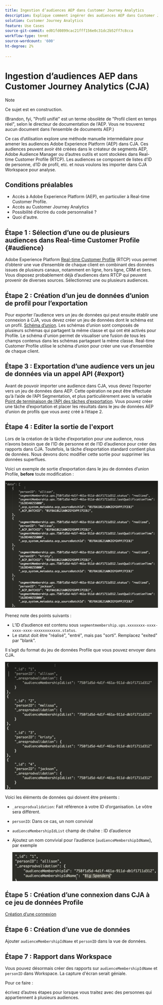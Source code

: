 ```yaml
---
title: Ingestion d’audiences AEP dans Customer Journey Analytics
description: Explique comment ingérer des audiences AEP dans Customer Journey Analytics pour une analyse plus approfondie.
solution: Customer Journey Analytics
feature: Use Cases
source-git-commit: ed01fd0899cac21fff156e0c31dc2b52ff7c8cca
workflow-type: tm+mt
source-wordcount: '600'
ht-degree: 2%

---
```



# Ingestion d’audiences AEP dans Customer Journey Analytics (CJA)

>[!NOTE]
>
>Ce sujet est en construction.

(Brandon, fyi, &quot;Profil unifié&quot; est un terme obsolète de &quot;Profil client en temps réel&quot;, selon le directeur de documentation de l’AEP. Vous ne trouverez aucun document dans l’ensemble de documents AEP.)

Ce cas d’utilisation explore une méthode manuelle intermédiaire pour amener les audiences Adobe Experience Platform (AEP) dans CJA. Ces audiences peuvent avoir été créées dans le créateur de segments AEP, Adobe Audience Manager ou d’autres outils et sont stockées dans Real-time Customer Profile (RTCP). Les audiences se composent de listes d’ID de personne, d’ID de profil, etc. et nous voulons les importer dans CJA Workspace pour analyse.

## Conditions préalables

* Accès à Adobe Experience Platform (AEP), en particulier à Real-time Customer Profile.
* Accès au Customer Journey Analytics
* Possibilité d’écrire du code personnalisé ?
* Quoi d&#39;autre.

## Étape 1 : Sélection d’une ou de plusieurs audiences dans Real-time Customer Profile {#audience}

Adobe Experience Platform [Real-time Customer Profile](https://experienceleague.adobe.com/docs/experience-platform/profile/home.html?lang=fr) (RTCP) vous permet d’obtenir une vue d’ensemble de chaque client en combinant des données issues de plusieurs canaux, notamment en ligne, hors ligne, CRM et tiers. Vous disposez probablement déjà d’audiences dans RTCP qui peuvent provenir de diverses sources. Sélectionnez une ou plusieurs audiences.

## Étape 2 : Création d’un jeu de données d’union de profil pour l’exportation

Pour exporter l’audience vers un jeu de données qui peut ensuite établir une connexion à CJA, vous devez créer un jeu de données dont le schéma est un profil. [Schéma d’union](https://experienceleague.adobe.com/docs/experience-platform/profile/union-schemas/union-schema.html?lang=en#understanding-union-schemas).
Les schémas d’union sont composés de plusieurs schémas qui partagent la même classe et qui ont été activés pour Profile. Le schéma d&#39;union permet de visualiser une fusion de tous les champs contenus dans les schémas partageant la même classe. Real-time Customer Profile utilise le schéma d’union pour créer une vue d’ensemble de chaque client.

## Étape 3 : Exportation d’une audience vers un jeu de données via un appel API {#export}

Avant de pouvoir importer une audience dans CJA, vous devez l’exporter vers un jeu de données dans AEP. Cette opération ne peut être effectuée qu’à l’aide de l’API Segmentation, et plus particulièrement avec la variable [Point de terminaison de l’API des tâches d’exportation](https://experienceleague.adobe.com/docs/experience-platform/segmentation/api/export-jobs.html?lang=en). Vous pouvez créer une tâche d’exportation et placer les résultats dans le jeu de données AEP d’union de profils que vous avez créé à l’étape 2.

## Étape 4 : Editer la sortie de l&#39;export

Lors de la création de la tâche d’exportation pour une audience, nous n’avons besoin que de l’ID de personne et de l’ID d’audience pour créer des rapports dans CJA. Toutefois, la tâche d’exportation standard contient plus de données. Nous devons donc modifier cette sortie pour supprimer les données superflues.

Voici un exemple de sortie d’exportation dans le jeu de données d’union Profile, **before** toute modification :

![Sortie non normalisée](assets/export-unedited.png)

Prenez note des points suivants :

* L’ID d’audience est contenu sous `segmentmembership.ups.xxxxxxxx-xxxx-xxxx-xxxx-xxxxxxxxxxxx.status`.
* Le statut doit être &quot;réalisé&quot;, &quot;entré&quot;, mais pas &quot;sorti&quot;. Remplacez &quot;exited&quot; par &quot;blank&quot;.

Il s’agit du format du jeu de données Profile que vous pouvez envoyer dans CJA.

![Sortie modifiée](assets/export-edited.png)

Voici les éléments de données qui doivent être présents :

* `_aresprodvalidation`: Fait référence à votre ID d’organisation. Le vôtre sera différent.
* `personID`: Dans ce cas, un nom convivial
* `audienceMembershipIdList` champ de chaîne : ID d’audience
* Ajoutez un nom convivial pour l’audience (`audienceMembershipIdName`), par exemple

   ![Nom d’audience convivial](assets/audience-name.png)

## Étape 5 : Création d’une connexion dans CJA à ce jeu de données Profile

[Création d’une connexion](/help/connections/create-connection.md)

## Étape 6 : Création d’une vue de données

Ajouter `audienceMembershipIdName` et `personID` dans la vue de données.

## Étape 7 : Rapport dans Workspace

Vous pouvez désormais créer des rapports sur `audienceMembershipIdName` et `personID` dans Workspace.
La capture d&#39;écran serait géniale.

Pour ce faire :

écrivez d’autres étapes pour lorsque vous traitez avec des personnes qui appartiennent à plusieurs audiences.




